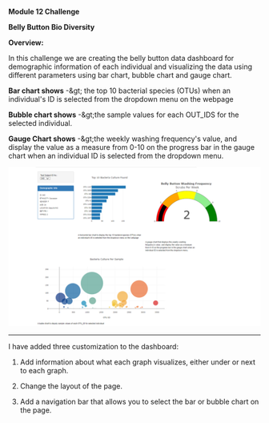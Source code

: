 **Module 12 Challenge**

**Belly Button Bio Diversity**

**Overview:**

In this challenge we are creating the belly button data dashboard for demographic information of each individual and visualizing the data using different parameters using bar chart, bubble chart and gauge chart.

**Bar chart shows** -\&gt; the top 10 bacterial species (OTUs) when an individual&#39;s ID is selected from the dropdown menu on the webpage

**Bubble chart shows** -\&gt;the sample values for each OUT\_IDS for the selected individual.

**Gauge Chart shows** -\&gt;the weekly washing frequency&#39;s value, and display the value as a measure from 0-10 on the progress bar in the gauge chart when an individual ID is selected from the dropdown menu.

![Dashboard Image](https://github.com/AditiOracle/Belly_Button_Dashboard/blob/main/Resources/Dashboard.PNG)

------------------

I have added three customization to the dashboard:

1. Add information about what each graph visualizes, either under or next to each graph.

2. Change the layout of the page.

3. Add a navigation bar that allows you to select the bar or bubble chart on the page.
